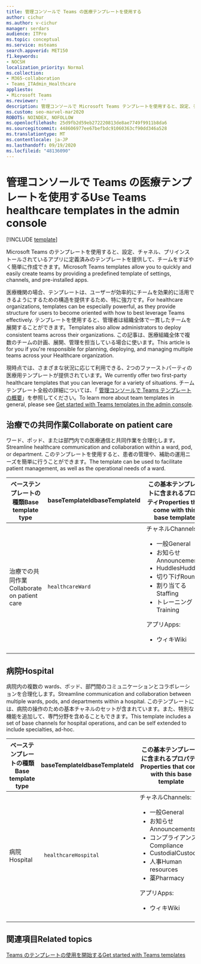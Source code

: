 ```yaml
---
title: 管理コンソールで Teams の医療テンプレートを使用する
author: cichur
ms.author: v-cichur
manager: serdars
audience: ITPro
ms.topic: conceptual
ms.service: msteams
search.appverid: MET150
f1.keywords:
- NOCSH
localization_priority: Normal
ms.collection:
- M365-collaboration
- Teams_ITAdmin_Healthcare
appliesto:
- Microsoft Teams
ms.reviewer: ''
description: 管理コンソールで Microsoft Teams テンプレートを使用すると、設定、チャネル、アプリの定義済みのテンプレートを提供して、チームをすばやく簡単に作成できます。
ms.custom: seo-marvel-mar2020
ROBOTS: NOINDEX, NOFOLLOW
ms.openlocfilehash: 25d9fb2d59eb272220813de8ae7749f9911b8da6
ms.sourcegitcommit: 448606977ee67befbdc91060363cf90dd346a528
ms.translationtype: MT
ms.contentlocale: ja-JP
ms.lasthandoff: 09/19/2020
ms.locfileid: "48136090"
---
```

# <a name="use-teams-healthcare-templates-in-the-admin-console"></a><span data-ttu-id="1df6e-103">管理コンソールで Teams の医療テンプレートを使用する</span><span class="sxs-lookup"><span data-stu-id="1df6e-103">Use Teams healthcare templates in the admin console</span></span>

[!INCLUDE [template](../../includes/preview-feature.md)]

<span data-ttu-id="1df6e-104">Microsoft Teams のテンプレートを使用すると、設定、チャネル、プリインストールされているアプリに定義済みのテンプレートを提供して、チームをすばやく簡単に作成できます。</span><span class="sxs-lookup"><span data-stu-id="1df6e-104">Microsoft Teams templates allow you to quickly and easily create teams by providing a predefined template of settings, channels, and pre-installed apps.</span></span>

<span data-ttu-id="1df6e-105">医療機関の場合、テンプレートは、ユーザーが効率的にチームを効果的に活用できるようにするための構造を提供するため、特に強力です。</span><span class="sxs-lookup"><span data-stu-id="1df6e-105">For healthcare organizations, templates can be especially powerful, as they provide structure for users to become oriented with how to best leverage Teams effectively.</span></span> <span data-ttu-id="1df6e-106">テンプレートを使用すると、管理者は組織全体で一貫したチームを展開することができます。</span><span class="sxs-lookup"><span data-stu-id="1df6e-106">Templates also allow administrators to deploy consistent teams across their organizations.</span></span> <span data-ttu-id="1df6e-107">この記事は、医療組織全体で複数のチームの計画、展開、管理を担当している場合に使います。</span><span class="sxs-lookup"><span data-stu-id="1df6e-107">This article is for you if you're responsible for planning, deploying, and managing multiple teams across your Healthcare organization.</span></span>

<span data-ttu-id="1df6e-108">現時点では、さまざまな状況に応じて利用できる、2つのファーストパーティの医療用テンプレートが提供されています。</span><span class="sxs-lookup"><span data-stu-id="1df6e-108">We currently offer two first-party healthcare templates that you can leverage for a variety of situations.</span></span> <span data-ttu-id="1df6e-109">チームテンプレート全般の詳細については、「 [管理コンソールで Teams テンプレートの概要](../../get-started-with-teams-templates-in-the-admin-console.md)」を参照してください。</span><span class="sxs-lookup"><span data-stu-id="1df6e-109">To learn more about team templates in general, please see [Get started with Teams templates in the admin console](../../get-started-with-teams-templates-in-the-admin-console.md).</span></span>

## <a name="collaborate-on-patient-care"></a><span data-ttu-id="1df6e-110">治療での共同作業</span><span class="sxs-lookup"><span data-stu-id="1df6e-110">Collaborate on patient care</span></span>

 <span data-ttu-id="1df6e-111">ワード、ポッド、または部門内での医療通信と共同作業を合理化します。</span><span class="sxs-lookup"><span data-stu-id="1df6e-111">Streamline healthcare communication and collaboration within a ward, pod, or department.</span></span> <span data-ttu-id="1df6e-112">このテンプレートを使用すると、患者の管理や、補助の運用ニーズを簡単に行うことができます。</span><span class="sxs-lookup"><span data-stu-id="1df6e-112">The template can be used to facilitate patient management, as well as the operational needs of a ward.</span></span>


| <span data-ttu-id="1df6e-113">ベーステンプレートの種類</span><span class="sxs-lookup"><span data-stu-id="1df6e-113">Base template type</span></span> |<span data-ttu-id="1df6e-114">baseTemplateId</span><span class="sxs-lookup"><span data-stu-id="1df6e-114">baseTemplateId</span></span>| <span data-ttu-id="1df6e-115">この基本テンプレートに含まれるプロパティ</span><span class="sxs-lookup"><span data-stu-id="1df6e-115">Properties that come with this base template</span></span> |
| ------------------ |---|----------------------------------------------------- |
| <span data-ttu-id="1df6e-116">治療での共同作業</span><span class="sxs-lookup"><span data-stu-id="1df6e-116">Collaborate on patient care</span></span> |`healthcareWard` | <span data-ttu-id="1df6e-117">チャネル</span><span class="sxs-lookup"><span data-stu-id="1df6e-117">Channels:</span></span><ul><li><span data-ttu-id="1df6e-118">一般</span><span class="sxs-lookup"><span data-stu-id="1df6e-118">General</span></span></li><li><span data-ttu-id="1df6e-119">お知らせ</span><span class="sxs-lookup"><span data-stu-id="1df6e-119">Announcements</span></span></li><li><span data-ttu-id="1df6e-120">Huddles</span><span class="sxs-lookup"><span data-stu-id="1df6e-120">Huddles</span></span></li><li><span data-ttu-id="1df6e-121">切り下げ</span><span class="sxs-lookup"><span data-stu-id="1df6e-121">Rounds</span></span></li><li><span data-ttu-id="1df6e-122">割り当てる</span><span class="sxs-lookup"><span data-stu-id="1df6e-122">Staffing</span></span></li><li><span data-ttu-id="1df6e-123">トレーニング</span><span class="sxs-lookup"><span data-stu-id="1df6e-123">Training</span></span></li></ul> <span data-ttu-id="1df6e-124">アプリ</span><span class="sxs-lookup"><span data-stu-id="1df6e-124">Apps:</span></span> <ul><li><span data-ttu-id="1df6e-125">ウィキ</span><span class="sxs-lookup"><span data-stu-id="1df6e-125">Wiki</span></span></li>|
||||

## <a name="hospital"></a><span data-ttu-id="1df6e-126">病院</span><span class="sxs-lookup"><span data-stu-id="1df6e-126">Hospital</span></span>

<span data-ttu-id="1df6e-127">病院内の複数の wards、ポッド、部門間のコミュニケーションとコラボレーションを合理化します。</span><span class="sxs-lookup"><span data-stu-id="1df6e-127">Streamline communication and collaboration between multiple wards, pods, and departments within a hospital.</span></span> <span data-ttu-id="1df6e-128">このテンプレートには、病院の操作のための基本チャネルのセットが含まれています。また、特別な機能を追加して、専門分野を含めることもできます。</span><span class="sxs-lookup"><span data-stu-id="1df6e-128">This template includes a set of base channels for hospital operations, and can be self extended to include specialties, ad-hoc.</span></span>

| <span data-ttu-id="1df6e-129">ベーステンプレートの種類</span><span class="sxs-lookup"><span data-stu-id="1df6e-129">Base template type</span></span> |<span data-ttu-id="1df6e-130">baseTemplateId</span><span class="sxs-lookup"><span data-stu-id="1df6e-130">baseTemplateId</span></span> | <span data-ttu-id="1df6e-131">この基本テンプレートに含まれるプロパティ</span><span class="sxs-lookup"><span data-stu-id="1df6e-131">Properties that come with this base template</span></span> |
| ------------------|-- |----------------------------------------------------- |
|<span data-ttu-id="1df6e-132">病院</span><span class="sxs-lookup"><span data-stu-id="1df6e-132">Hospital</span></span>|` healthcareHospital`|<span data-ttu-id="1df6e-133">チャネル</span><span class="sxs-lookup"><span data-stu-id="1df6e-133">Channels:</span></span> <ul><li><span data-ttu-id="1df6e-134">一般</span><span class="sxs-lookup"><span data-stu-id="1df6e-134">General</span></span><li><span data-ttu-id="1df6e-135">お知らせ</span><span class="sxs-lookup"><span data-stu-id="1df6e-135">Announcements</span></span></li><li><span data-ttu-id="1df6e-136">コンプライアンス</span><span class="sxs-lookup"><span data-stu-id="1df6e-136">Compliance</span></span></li><li><span data-ttu-id="1df6e-137">Custodial</span><span class="sxs-lookup"><span data-stu-id="1df6e-137">Custodial</span></span></li><li><span data-ttu-id="1df6e-138">人事</span><span class="sxs-lookup"><span data-stu-id="1df6e-138">Human resources</span></span></li><li><span data-ttu-id="1df6e-139">薬</span><span class="sxs-lookup"><span data-stu-id="1df6e-139">Pharmacy</span></span></li></ul> <span data-ttu-id="1df6e-140">アプリ</span><span class="sxs-lookup"><span data-stu-id="1df6e-140">Apps:</span></span> <ul><li><span data-ttu-id="1df6e-141">ウィキ</span><span class="sxs-lookup"><span data-stu-id="1df6e-141">Wiki</span></span></li></ul>|
||||

## <a name="related-topics"></a><span data-ttu-id="1df6e-142">関連項目</span><span class="sxs-lookup"><span data-stu-id="1df6e-142">Related topics</span></span>

[<span data-ttu-id="1df6e-143">Teams のテンプレートの使用を開始する</span><span class="sxs-lookup"><span data-stu-id="1df6e-143">Get started with Teams templates</span></span>](../../get-started-with-teams-templates-in-the-admin-console.md)
